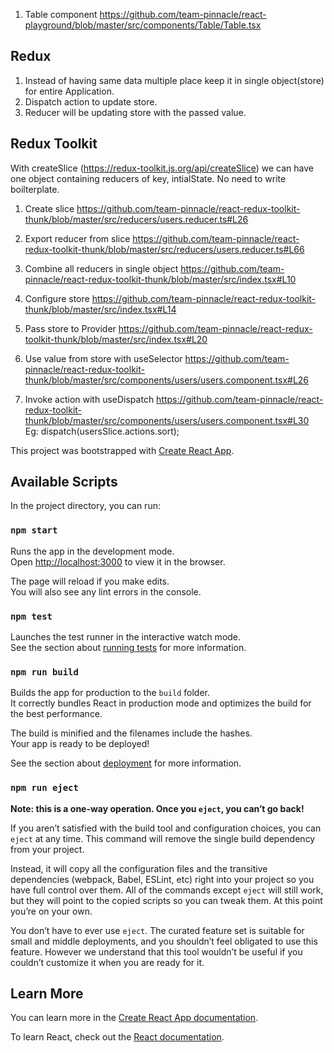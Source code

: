 1. Table component https://github.com/team-pinnacle/react-playground/blob/master/src/components/Table/Table.tsx

## Redux
1. Instead of having same data multiple place keep it in single object(store) for entire Application.
2. Dispatch action to update store.
3. Reducer will be updating store with the passed value.

## Redux Toolkit
With createSlice (https://redux-toolkit.js.org/api/createSlice) we can have one object containing    reducers of key, intialState. No need to write boilterplate.

1. Create slice https://github.com/team-pinnacle/react-redux-toolkit-thunk/blob/master/src/reducers/users.reducer.ts#L26

2. Export reducer from slice https://github.com/team-pinnacle/react-redux-toolkit-thunk/blob/master/src/reducers/users.reducer.ts#L66

3. Combine all reducers in single object https://github.com/team-pinnacle/react-redux-toolkit-thunk/blob/master/src/index.tsx#L10

4. Configure store https://github.com/team-pinnacle/react-redux-toolkit-thunk/blob/master/src/index.tsx#L14

5. Pass store to Provider https://github.com/team-pinnacle/react-redux-toolkit-thunk/blob/master/src/index.tsx#L20

6. Use value from store with useSelector https://github.com/team-pinnacle/react-redux-toolkit-thunk/blob/master/src/components/users/users.component.tsx#L26

7. Invoke action with useDispatch https://github.com/team-pinnacle/react-redux-toolkit-thunk/blob/master/src/components/users/users.component.tsx#L30 <br/>
Eg: dispatch(usersSlice.actions.sort);


This project was bootstrapped with [Create React App](https://github.com/facebook/create-react-app).

## Available Scripts

In the project directory, you can run:

### `npm start`

Runs the app in the development mode.<br />
Open [http://localhost:3000](http://localhost:3000) to view it in the browser.

The page will reload if you make edits.<br />
You will also see any lint errors in the console.

### `npm test`

Launches the test runner in the interactive watch mode.<br />
See the section about [running tests](https://facebook.github.io/create-react-app/docs/running-tests) for more information.

### `npm run build`

Builds the app for production to the `build` folder.<br />
It correctly bundles React in production mode and optimizes the build for the best performance.

The build is minified and the filenames include the hashes.<br />
Your app is ready to be deployed!

See the section about [deployment](https://facebook.github.io/create-react-app/docs/deployment) for more information.

### `npm run eject`

**Note: this is a one-way operation. Once you `eject`, you can’t go back!**

If you aren’t satisfied with the build tool and configuration choices, you can `eject` at any time. This command will remove the single build dependency from your project.

Instead, it will copy all the configuration files and the transitive dependencies (webpack, Babel, ESLint, etc) right into your project so you have full control over them. All of the commands except `eject` will still work, but they will point to the copied scripts so you can tweak them. At this point you’re on your own.

You don’t have to ever use `eject`. The curated feature set is suitable for small and middle deployments, and you shouldn’t feel obligated to use this feature. However we understand that this tool wouldn’t be useful if you couldn’t customize it when you are ready for it.

## Learn More

You can learn more in the [Create React App documentation](https://facebook.github.io/create-react-app/docs/getting-started).

To learn React, check out the [React documentation](https://reactjs.org/).
